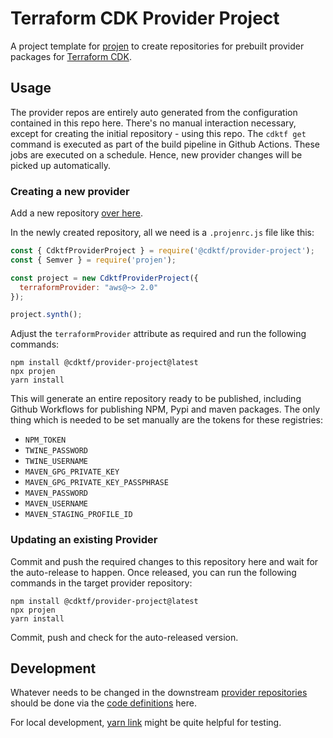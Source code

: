 # Terraform CDK Provider Project

A project template for [projen](https://github.com/eladb/projen) to create repositories for prebuilt provider packages for [Terraform CDK](https://cdk.tf).

## Usage

The provider repos are entirely auto generated from the configuration contained in this repo here. There's no manual interaction necessary, except for creating the initial repository - using this repo. The `cdktf get` command is executed as part of the build pipeline in Github Actions. These jobs are executed on a schedule. Hence, new provider changes will be picked up automatically.

### Creating a new provider

Add a new repository [over here](https://github.com/terraform-cdk-providers/repository-manager).

In the newly created repository, all we need is a `.projenrc.js` file like this:

```js
const { CdktfProviderProject } = require('@cdktf/provider-project');
const { Semver } = require('projen');

const project = new CdktfProviderProject({
  terraformProvider: "aws@~> 2.0"
});

project.synth();
```

Adjust the `terraformProvider` attribute as required and run the following commands:

```
npm install @cdktf/provider-project@latest
npx projen
yarn install
```

This will generate an entire repository ready to be published, including Github Workflows for publishing NPM, Pypi and maven packages. The only thing which is needed to be set manually are the tokens for these registries:

- `NPM_TOKEN`
- `TWINE_PASSWORD`
- `TWINE_USERNAME`
- `MAVEN_GPG_PRIVATE_KEY`
- `MAVEN_GPG_PRIVATE_KEY_PASSPHRASE`
- `MAVEN_PASSWORD`
- `MAVEN_USERNAME`
- `MAVEN_STAGING_PROFILE_ID`

### Updating an existing Provider

Commit and push the required changes to this repository here and wait for the auto-release to happen. Once released, you can run the following commands in the target provider repository:

```
npm install @cdktf/provider-project@latest
npx projen
yarn install
```

Commit, push and check for the auto-released version.

## Development

Whatever needs to be changed in the downstream [provider repositories](https://github.com/terraform-cdk-providers/repository-manager) should be done via the [code definitions](./src/index.ts) here.

For local development, [yarn link](https://classic.yarnpkg.com/en/docs/cli/link/) might be quite helpful for testing.
